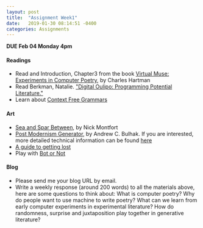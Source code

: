 ```yaml
---
layout: post
title:  "Assignment Week1"
date:   2019-01-30 08:14:51 -0400
categories: Assignments
---
```

**DUE Feb 04 Monday 4pm**

#### Readings
* Read and Introduction, Chapter3 from the book [Virtual Muse: Experiments in Computer Poetry](https://search.library.brown.edu/catalog/b8225448), by Charles Hartman
* Read Berkman, Natalie. ["Digital Oulipo: Programming Potential Literature."](http://digitalhumanities.org/dhq/vol/11/3/000325/000325.html)
* Learn about [Context Free Grammars](https://rednoise.org/wdm/index.php?n=Main.Grammars)

#### Art
* [Sea and Spar Between](https://nickm.com/montfort_strickland/sea_and_spar_between/), by Nick Montfort
* [Post Modernism Generator](http://www.elsewhere.org/journal/pomo/), by Andrew C. Bulhak. If you are interested, more detailed technical information can be found [here](http://www.elsewhere.org/journal/wp-content/uploads/2005/11/tr-cs96-264.pdf)
* [A guide to getting lost](https://twitter.com/autoflaneur)
* Play with [Bot or Not](http://botpoet.com/)

#### Blog
* Please send me your blog URL by email.
* Write a weekly response (around 200 words) to all the materials above, here are some questions to think about:
    What is computer poetry? Why do people want to use machine to write poetry? What can we learn from early computer experiments in experimental literature? How do randomness, surprise and juxtaposition play together in generative literature?
